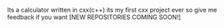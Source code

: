 Its a calculator written in cxx(c++) its my first cxx project
ever so give me feedback if you want [NEW REPOSITORIES COMING SOON!]
